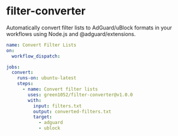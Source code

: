 # filter-converter

Automatically convert filter lists to AdGuard/uBlock formats in your workflows using Node.js and @adguard/extensions.

```yml
name: Convert Filter Lists
on:
  workflow_dispatch:

jobs:
  convert:
    runs-on: ubuntu-latest
    steps:
      - name: Convert filter lists
        uses: green1052/filter-converter@v1.0.0
        with:
          input: filters.txt
          output: converted-filters.txt
          target:
            - adguard
            - ublock
```
